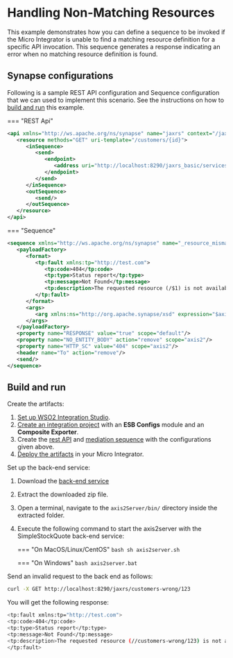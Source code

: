 # Handling Non-Matching Resources
    
This example demonstrates how you can define a sequence to be invoked if the Micro Integrator is unable to find a matching resource definition for a specific API invocation. This sequence generates a response indicating an error when no matching resource definition is found.
    
## Synapse configurations

Following is a sample REST API configuration and Sequence configuration that we can used to implement this scenario. See the instructions on how to [build and run](#build-and-run) this example.
        
=== "REST Api"
   ```xml
   <api xmlns="http://ws.apache.org/ns/synapse" name="jaxrs" context="/jaxrs">
      <resource methods="GET" uri-template="/customers/{id}">
         <inSequence>
            <send>
               <endpoint>
                  <address uri="http://localhost:8290/jaxrs_basic/services/customers/customerservice"/>
               </endpoint>
            </send>
         </inSequence>
         <outSequence>
            <send/>
         </outSequence>
      </resource>
   </api> 
   ```
    
=== "Sequence"
   ```xml
   <sequence xmlns="http://ws.apache.org/ns/synapse" name="_resource_mismatch_handler_">
      <payloadFactory>
         <format>
            <tp:fault xmlns:tp="http://test.com">
               <tp:code>404</tp:code>
               <tp:type>Status report</tp:type>
               <tp:message>Not Found</tp:message>
               <tp:description>The requested resource (/$1) is not available.</tp:description>
            </tp:fault>
         </format>
         <args>
            <arg xmlns:ns="http://org.apache.synapse/xsd" expression="$axis2:REST_URL_POSTFIX"/>
         </args>
      </payloadFactory>
      <property name="RESPONSE" value="true" scope="default"/>
      <property name="NO_ENTITY_BODY" action="remove" scope="axis2"/>
      <property name="HTTP_SC" value="404" scope="axis2"/>
      <header name="To" action="remove"/>
      <send/>
   </sequence>
   ```
## Build and run

Create the artifacts:

1. [Set up WSO2 Integration Studio]({{base_path}}/integrate/develop/installing-wso2-integration-studio).
2. [Create an integration project]({{base_path}}/integrate/develop/create-integration-project) with an <b>ESB Configs</b> module and an <b>Composite Exporter</b>.
3. Create the [rest API]({{base_path}}/integrate/develop/creating-artifacts/creating-an-api) and [mediation sequence]({{base_path}}/integrate/develop/creating-artifacts/creating-reusable-sequences) with the configurations given above.
4. [Deploy the artifacts]({{base_path}}/integrate/develop/deploy-artifacts) in your Micro Integrator.

Set up the back-end service:

1. Download the [back-end service](https://github.com/wso2-docs/WSO2_EI/blob/master/Back-End-Service/axis2Server.zip)
2. Extract the downloaded zip file.
3. Open a terminal, navigate to the `axis2Server/bin/` directory inside the extracted folder.
4. Execute the following command to start the axis2server with the SimpleStockQuote back-end service:
   
      === "On MacOS/Linux/CentOS"
         ```bash
         sh axis2server.sh
         ```
          
      === "On Windows"
         ```bash
         axis2server.bat
         ```

Send an invalid request to the back end as follows:
    
```bash
curl -X GET http://localhost:8290/jaxrs/customers-wrong/123
```
    
You will get the following response:
    
```bash
<tp:fault xmlns:tp="http://test.com">
<tp:code>404</tp:code>
<tp:type>Status report</tp:type>
<tp:message>Not Found</tp:message>
<tp:description>The requested resource (//customers-wrong/123) is not available.</tp:description>
</tp:fault>
```